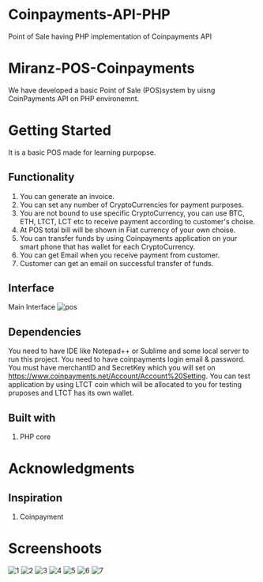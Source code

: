 # Coinpayments-API-PHP
Point of Sale having PHP implementation of  Coinpayments API
# Miranz-POS-Coinpayments

We have developed a basic Point of Sale (POS)system by uisng CoinPayments API on PHP environemnt.

# Getting Started
It is a basic POS made for learning purpopse.

## Functionality

1. You can generate an invoice.
2. You can set any number of CryptoCurrencies for payment purposes.
3. You are not bound to use specific CryptoCurrency, you can use BTC, ETH, LTCT, LCT etc to receive payment according to customer's choise.
4. At POS total bill will be shown in Fiat currency of your own choise.
5. You can transfer funds  by using Coinpayments application on your smart phone that has wallet for each CryptoCurrency.
6. You can get Email when you receive payment from customer.  
7. Customer can get an email on successful transfer of funds.

## Interface
Main Interface
![pos](https://user-images.githubusercontent.com/30657768/30163306-ec704cce-93f1-11e7-8e37-7dec523b5807.png)


## Dependencies
You need to have IDE like Notepad++ or Sublime  and some local server to run this project.
You need to have coinpayments login email & password.
You must have merchantID and SecretKey which you will set on https://www.coinpayments.net/Account/Account%20Setting.
You can test application by using LTCT coin which will be allocated to you for testing pruposes and LTCT has its own wallet.



## Built with
1. PHP core
 

# Acknowledgments
## Inspiration 
1. Coinpayment

# Screenshoots
![1](https://user-images.githubusercontent.com/30657768/30167949-6bea0d3c-9401-11e7-81e0-62d14ac539e4.png)
![2](https://user-images.githubusercontent.com/30657768/30167973-813dc480-9401-11e7-9148-353554f67737.png)
![3](https://user-images.githubusercontent.com/30657768/30168043-af64e082-9401-11e7-950b-185ad36b7837.png)
![4](https://user-images.githubusercontent.com/30657768/30168084-d2f7f926-9401-11e7-98c0-94fa3fa5c9c3.png)
![5](https://user-images.githubusercontent.com/30657768/30168124-ecb6565a-9401-11e7-840a-45dfddd17906.png)
![6](https://user-images.githubusercontent.com/30657768/30168178-0cddaf96-9402-11e7-9cff-67f4f63458e7.png)
![7](https://user-images.githubusercontent.com/30657768/30168257-4ce0b0fc-9402-11e7-9554-cfdfd2543105.png)
